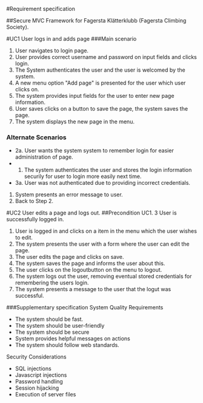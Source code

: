 #Requirement specification 

##Secure MVC Framework for Fagersta Klätterklubb (Fagersta Climbing Society).

#UC1 User logs in and adds page
###Main scenario
1. User navigates to login page.
2. User provides correct username and password on input fields and clicks login.
3. The System authenticates the user and the user is welcomed by the system.
4. A new menu option "Add page" is presented for the user which user clicks on.
5. The system provides input fields for the user to enter new page information.
6. User saves clicks on a button to save the page, the system saves the page.
7. The system displays the new page in the menu.

### Alternate Scenarios
* 2a. User wants the system system to remember login for easier administration of page.
 * 1. The system authenticates the user and stores the login information securily for user to login more easily next time.
* 3a. User was not authenticated due to providing incorrect credentials.
 1. System presents an error message to user.
 2. Back to Step 2.

#UC2 User edits a page and logs out.
##Precondition
UC1. 3 User is successfully logged in.
1. User is logged in and clicks on a item in the menu which the user wishes to edit.
2. The system presents the user with a form where the user can edit the page.
3. The user edits the page and clicks on save.
4. The system saves the page and informs the user about this.
5. The user clicks on the logoutbutton on the menu to logout.
6. The system logs out the user, removing eventual stored credentials for remembering the users login.
7. The system presents a message to the user that the logut was successful.


###Supplementary specification
System Quality Requirements
 * The system should be fast.
 * The system should be user-friendly
 * The system should be secure
 * System provides helpful messages on actions
 * The system should follow web standards.

Security Considerations
 * SQL injections
 * Javascript injections
 * Password handling
 * Session hijacking
 * Execution of server files
